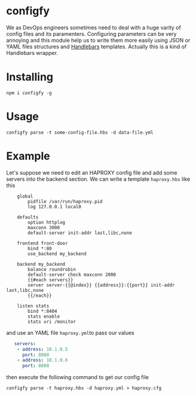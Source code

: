 # configfy
We as DevOps engineers sometimes need to deal with a huge varity of config files and its paramenters. Configuring parameters can be very annoying and this module help us to write them more easily using JSON or YAML files structures and [Handlebars](https://handlebarsjs.com/) templates. Actually this is a kind of Handlebars wrapper.

# Installing
    npm i configfy -g

# Usage
    configfy parse -t some-config-file.hbs -d data-file.yml

# Example

Let's suppose we need to edit an HAPROXY config file and add some servers into the backend section. We can write a template `haproxy.hbs` like this 

```
    global
        pidfile /var/run/haproxy.pid
        log 127.0.0.1 local0
        
    defaults
        option httplog
        maxconn 3000
        default-server init-addr last,libc,none

    frontend front-door
        bind *:80
        use_backend my_backend

    backend my_backend
        balance roundrobin
        default-server check maxconn 2000
        {{#each servers}}
        server server-{{@index}} {{address}}:{{port}} init-addr last,libc,none
        {{/each}}
    
    listen stats
        bind *:8404
        stats enable
        stats uri /monitor
```

and use an YAML file `haproxy.yml`to pass our values

```yaml
   servers:
    - address: 10.1.0.5
      port: 8080
    - address: 10.1.0.6
      port: 8080
```

then execute the following command to get our config file

    configfy parse -t haproxy.hbs -d haproxy.yml > haproxy.cfg

